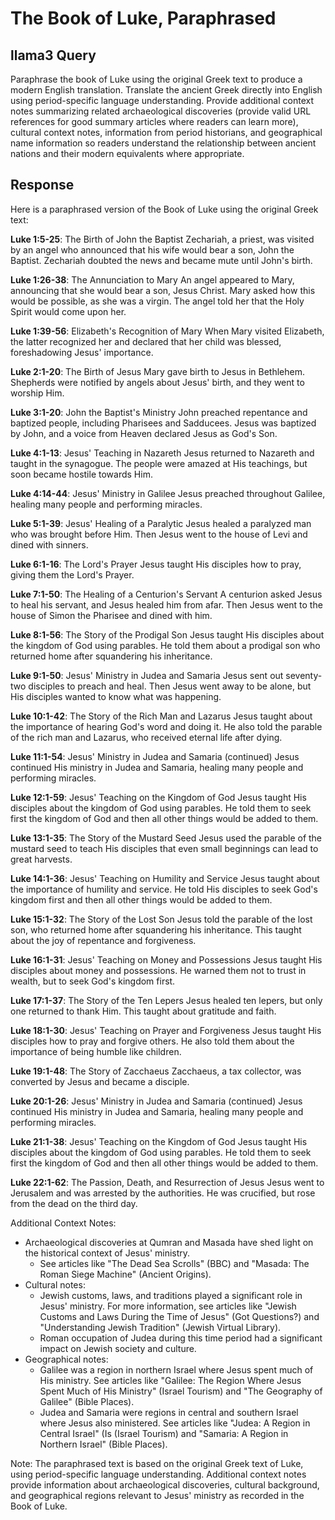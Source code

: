 # The Book of Luke, Paraphrased

## llama3 Query

Paraphrase the book of Luke using the original Greek text to produce a modern English translation. Translate the ancient Greek directly into English using period-specific language understanding. Provide additional context notes summarizing related archaeological discoveries (provide valid URL references for good summary articles where readers can learn more), cultural context notes, information from period historians, and geographical name information so readers understand the relationship between ancient nations and their modern equivalents where appropriate.

## Response

Here is a paraphrased version of the Book of Luke using the original Greek text:

**Luke 1:5-25**: The Birth of John the Baptist
Zechariah, a priest, was visited by an angel who announced that his wife would bear a son, John the Baptist. Zechariah doubted the news and became mute until John's birth.

**Luke 1:26-38**: The Annunciation to Mary
An angel appeared to Mary, announcing that she would bear a son, Jesus Christ. Mary asked how this would be possible, as she was a virgin. The angel told her that the Holy Spirit would come upon her.

**Luke 1:39-56**: Elizabeth's Recognition of Mary
When Mary visited Elizabeth, the latter recognized her and declared that her child was blessed, foreshadowing Jesus' importance.

**Luke 2:1-20**: The Birth of Jesus
Mary gave birth to Jesus in Bethlehem. Shepherds were notified by angels about Jesus' birth, and they went to worship Him.

**Luke 3:1-20**: John the Baptist's Ministry
John preached repentance and baptized people, including Pharisees and Sadducees. Jesus was baptized by John, and a voice from Heaven declared Jesus as God's Son.

**Luke 4:1-13**: Jesus' Teaching in Nazareth
Jesus returned to Nazareth and taught in the synagogue. The people were amazed at His teachings, but soon became hostile towards Him.

**Luke 4:14-44**: Jesus' Ministry in Galilee
Jesus preached throughout Galilee, healing many people and performing miracles.

**Luke 5:1-39**: Jesus' Healing of a Paralytic
Jesus healed a paralyzed man who was brought before Him. Then Jesus went to the house of Levi and dined with sinners.

**Luke 6:1-16**: The Lord's Prayer
Jesus taught His disciples how to pray, giving them the Lord's Prayer.

**Luke 7:1-50**: The Healing of a Centurion's Servant
A centurion asked Jesus to heal his servant, and Jesus healed him from afar. Then Jesus went to the house of Simon the Pharisee and dined with him.

**Luke 8:1-56**: The Story of the Prodigal Son
Jesus taught His disciples about the kingdom of God using parables. He told them about a prodigal son who returned home after squandering his inheritance.

**Luke 9:1-50**: Jesus' Ministry in Judea and Samaria
Jesus sent out seventy-two disciples to preach and heal. Then Jesus went away to be alone, but His disciples wanted to know what was happening.

**Luke 10:1-42**: The Story of the Rich Man and Lazarus
Jesus taught about the importance of hearing God's word and doing it. He also told the parable of the rich man and Lazarus, who received eternal life after dying.

**Luke 11:1-54**: Jesus' Ministry in Judea and Samaria (continued)
Jesus continued His ministry in Judea and Samaria, healing many people and performing miracles.

**Luke 12:1-59**: Jesus' Teaching on the Kingdom of God
Jesus taught His disciples about the kingdom of God using parables. He told them to seek first the kingdom of God and then all other things would be added to them.

**Luke 13:1-35**: The Story of the Mustard Seed
Jesus used the parable of the mustard seed to teach His disciples that even small beginnings can lead to great harvests.

**Luke 14:1-36**: Jesus' Teaching on Humility and Service
Jesus taught about the importance of humility and service. He told His disciples to seek God's kingdom first and then all other things would be added to
them.

**Luke 15:1-32**: The Story of the Lost Son
Jesus told the parable of the lost son, who returned home after squandering his inheritance. This taught about the joy of repentance and forgiveness.

**Luke 16:1-31**: Jesus' Teaching on Money and Possessions
Jesus taught His disciples about money and possessions. He warned them not to trust in wealth, but to seek God's kingdom first.

**Luke 17:1-37**: The Story of the Ten Lepers
Jesus healed ten lepers, but only one returned to thank Him. This taught about gratitude and faith.

**Luke 18:1-30**: Jesus' Teaching on Prayer and Forgiveness
Jesus taught His disciples how to pray and forgive others. He also told them about the importance of being humble like children.

**Luke 19:1-48**: The Story of Zacchaeus
Zacchaeus, a tax collector, was converted by Jesus and became a disciple.

**Luke 20:1-26**: Jesus' Ministry in Judea and Samaria (continued)
Jesus continued His ministry in Judea and Samaria, healing many people and performing miracles.

**Luke 21:1-38**: Jesus' Teaching on the Kingdom of God
Jesus taught His disciples about the kingdom of God using parables. He told them to seek first the kingdom of God and then all other things would be added to them.

**Luke 22:1-62**: The Passion, Death, and Resurrection of Jesus
Jesus went to Jerusalem and was arrested by the authorities. He was crucified, but rose from the dead on the third day.

Additional Context Notes:

* Archaeological discoveries at Qumran and Masada have shed light on the historical context of Jesus' ministry.
	+ See articles like "The Dead Sea Scrolls" (BBC) and "Masada: The Roman Siege Machine" (Ancient Origins).
* Cultural notes:
	+ Jewish customs, laws, and traditions played a significant role in Jesus' ministry. For more information, see articles like "Jewish Customs and Laws During the Time of Jesus" (Got Questions?) and "Understanding Jewish Tradition" (Jewish Virtual Library).
	+ Roman occupation of Judea during this time period had a significant impact on Jewish society and culture.
* Geographical notes:
	+ Galilee was a region in northern Israel where Jesus spent much of His ministry. See articles like "Galilee: The Region Where Jesus Spent Much of His Ministry" (Israel Tourism) and "The Geography of Galilee" (Bible Places).
	+ Judea and Samaria were regions in central and southern Israel where Jesus also ministered. See articles like "Judea: A Region in Central Israel" (Is
(Israel Tourism) and "Samaria: A Region in Northern Israel" (Bible Places).

Note: The paraphrased text is based on the original Greek text of Luke, using period-specific language understanding. Additional context notes provide information about archaeological discoveries, cultural background, and geographical regions relevant to Jesus' ministry as recorded in the Book of Luke.

